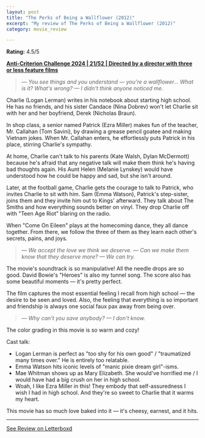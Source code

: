 ```yaml
---
layout: post
title: "The Perks of Being a Wallflower (2012)"
excerpt: "My review of The Perks of Being a Wallflower (2012)"
category: movie_review

---
```


**Rating:** 4.5/5

<b><a href="https://boxd.it/qBmUY/detail" rel="nofollow">Anti-Criterion Challenge 2024 | 21/52 | Directed by a director with three or less feature films</a></b>

<blockquote><i>— You see things and you understand — you're a wallflower… What is it? What's wrong?
— I didn't think anyone noticed me.</i></blockquote>Charlie (Logan Lerman) writes in his notebook about starting high school. He has no friends, and his sister Candace (Nina Dobrev) won't let Charlie sit with her and her boyfriend, Derek (Nicholas Braun).

In shop class, a senior named Patrick (Ezra Miller) makes fun of the teacher, Mr. Callahan (Tom Savini), by drawing a grease pencil goatee and making Vietnam jokes. When Mr. Callahan enters, he effortlessly puts Patrick in his place, stirring Charlie's sympathy.

At home, Charlie can't talk to his parents (Kate Walsh, Dylan McDermott) because he's afraid that any negative talk will make them think he's having bad thoughts again. His Aunt Helen (Melanie Lynskey) would have understood how he could be happy and sad, but she isn't around.

Later, at the football game, Charlie gets the courage to talk to Patrick, who invites Charlie to sit with him. Sam (Emma Watson), Patrick's step-sister, joins them and they invite him out to Kings' afterward. They talk about The Smiths and how everything sounds better on vinyl. They drop Charlie off with "Teen Age Riot" blaring on the radio.

When "Come On Eileen" plays at the homecoming dance, they all dance together. From there, we follow the three of them as they learn each other's secrets, pains, and joys.

<blockquote><i>— We accept the love we think we deserve.
— Can we make them know that they deserve more?
— We can try.</i></blockquote>The movie's soundtrack is so manipulative! All the needle drops are so good. David Bowie's "Heroes" is also my tunnel song. The score also has some beautiful moments — it's pretty perfect.

The film captures the most essential feeling I recall from high school — the desire to be seen and loved. Also, the feeling that everything is so important and friendship is always one social faux pax away from being over.

<blockquote><i>— Why can't you save anybody?
— I don't know.</i></blockquote>The color grading in this movie is so warm and cozy! 

Cast talk:
* Logan Lerman is perfect as "too shy for his own good" / "traumatized many times over." He is entirely too relatable.
* Emma Watson hits iconic levels of "manic pixie dream girl"-isms.
* Mae Whitman shows up as Mary Elizabeth. She would've horrified me / I would have had a big crush on her in high school.
* Woah, I like Ezra Miller in this! They embody that self-assuredness I wish I had in high school. And they're so sweet to Charlie that it warms my heart.

This movie has so much love baked into it — it's cheesy, earnest, and it hits.

<hr>

[See Review on Letterboxd](https://boxd.it/6vVgsh)
